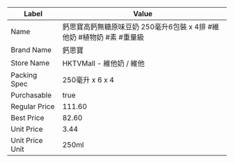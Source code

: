 | Label           | Value                                       |
| --------------- | ------------------------------------------- |
| Name            | 鈣思寶高鈣無糖原味豆奶 250毫升6包裝 x 4排 #維他奶 #植物奶 #素 #重量級 |
| Brand Name      | 鈣思寶                                         |
| Store Name      | HKTVMall - 維他奶 / 維他                         |
| Packing Spec    | 250毫升 x 6 x 4                               |
| Purchasable     | true                                        |
| Regular Price   | 111.60                                      |
| Best Price      | 82.60                                       |
| Unit Price      | 3.44                                        |
| Unit Price Unit | 250ml                                       |
